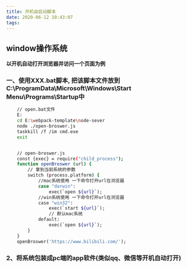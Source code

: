 ```yaml
---
title: 开机自启动脚本
date: 2020-06-12 10:43:07
tags:
---
```


## window操作系统
**以开机自动打开浏览器并访问一个页面为例**    
### 一、使用XXX.bat脚本, 把该脚本文件放到C:\ProgramData\Microsoft\Windows\Start Menu\Programs\Startup中
``` bash
    // open.bat文件 
    E:
    cd E:\webpack-template\node-sever
    node ./open-broswer.js
    taskkill /f /im cmd.exe
    exit


    // open-broswer.js
    const {exec} = require("child_process");
    function openBroswer (url) {
        // 拿到当前系统的参数
        switch (process.platform) {
            //mac系统使用 一下命令打开url在浏览器
            case "darwin":
                exec(`open ${url}`);
            //win系统使用 一下命令打开url在浏览器
            case "win32":
                exec(`start ${url}`);
                // 默认mac系统
            default:
                exec(`open ${url}`);
        }
    }
    openBroswer('https://www.bilibili.com/');
```
### 2、将系统包装成pc端的app软件(类似qq、微信等开机自动打开)
    

